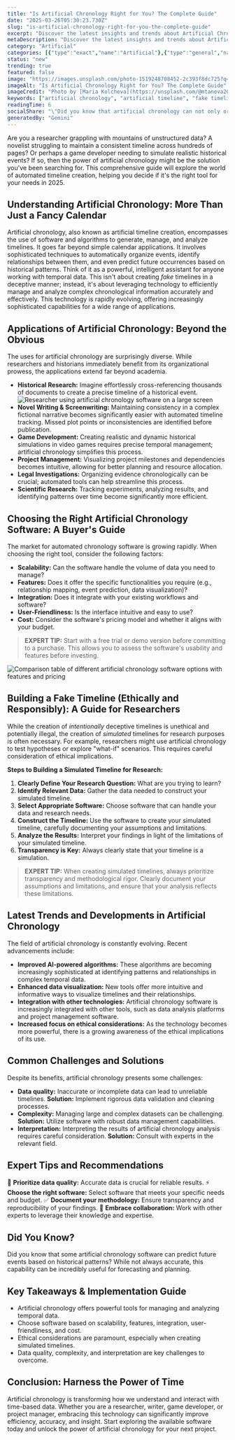 ```yaml
---
title: "Is Artificial Chronology Right for You? The Complete Guide"
date: "2025-03-26T05:30:23.730Z"
slug: "is-artificial-chronology-right-for-you-the-complete-guide"
excerpt: "Discover the latest insights and trends about Artificial Chronology. This comprehensive guide covers everything you need to know about Artificial Chronology in 2025."
metaDescription: "Discover the latest insights and trends about Artificial Chronology. This comprehensive guide covers everything you need to know about Artificial Chronolog..."
category: "Artificial"
categories: [{"type":"exact","name":"Artificial"},{"type":"general","name":"Computer Science"},{"type":"medium","name":"Data Science"},{"type":"specific","name":"Time Series Analysis"},{"type":"niche","name":"Event Ordering"}]
status: "new"
trending: true
featured: false
image: "https://images.unsplash.com/photo-1519248708452-2c393f8dc725?q=85&w=1200&fit=max&fm=webp&auto=compress"
imageAlt: "Is Artificial Chronology Right for You? The Complete Guide"
imageCredit: "Photo by [Maria Kolcheva](https://unsplash.com/@mtaneva2001) on Unsplash"
keywords: ["artificial chronology", "artificial timeline", "fake timeline creation", "automated chronology software", "best chronology software", "create artificial chronology", "artificial chronology tools", "how to build a fake timeline", "artificial chronology for research", "buy artificial chronology software"]
readingTime: 6
socialShare: "\"Did you know that artificial chronology can not only organize past events but also predict future ones?  The future of timeline management is here, and it's surprisingly insightful.\""
generatedBy: "Gemini"
---
```




Are you a researcher grappling with mountains of unstructured data? A novelist struggling to maintain a consistent timeline across hundreds of pages? Or perhaps a game developer needing to simulate realistic historical events?  If so, then the power of artificial chronology might be the solution you've been searching for.  This comprehensive guide will explore the world of automated timeline creation, helping you decide if it's the right tool for your needs in 2025.

## Understanding Artificial Chronology: More Than Just a Fancy Calendar

Artificial chronology, also known as artificial timeline creation, encompasses the use of software and algorithms to generate, manage, and analyze timelines.  It goes far beyond simple calendar applications. It involves sophisticated techniques to automatically organize events, identify relationships between them, and even predict future occurrences based on historical patterns. Think of it as a powerful, intelligent assistant for anyone working with temporal data.  This isn't about creating *fake* timelines in a deceptive manner; instead, it's about leveraging technology to efficiently manage and analyze complex chronological information accurately and effectively.  This technology is rapidly evolving, offering increasingly sophisticated capabilities for a wide range of applications.

## Applications of Artificial Chronology: Beyond the Obvious

The uses for artificial chronology are surprisingly diverse.  While researchers and historians immediately benefit from its organizational prowess, the applications extend far beyond academia.

* **Historical Research:**  Imagine effortlessly cross-referencing thousands of documents to create a precise timeline of a historical event. ![Researcher using artificial chronology software on a large screen](https://images.unsplash.com/photo-1535378917042-10a22c95931a?q=85&w=1200&fit=max&fm=webp&auto=compress)
* **Novel Writing & Screenwriting:** Maintaining consistency in a complex fictional narrative becomes significantly easier with automated timeline tracking.  Missed plot points or inconsistencies are identified before publication.
* **Game Development:**  Creating realistic and dynamic historical simulations in video games requires precise temporal management; artificial chronology simplifies this process.
* **Project Management:**  Visualizing project milestones and dependencies becomes intuitive, allowing for better planning and resource allocation.
* **Legal Investigations:** Organizing evidence chronologically can be crucial; automated tools can help streamline this process.
* **Scientific Research:** Tracking experiments, analyzing results, and identifying patterns over time become significantly more efficient.

## Choosing the Right Artificial Chronology Software: A Buyer's Guide

The market for automated chronology software is growing rapidly.  When choosing the right tool, consider the following factors:

* **Scalability:** Can the software handle the volume of data you need to manage?
* **Features:** Does it offer the specific functionalities you require (e.g., relationship mapping, event prediction, data visualization)?
* **Integration:** Does it integrate with your existing workflows and software?
* **User-Friendliness:** Is the interface intuitive and easy to use?
* **Cost:**  Consider the software's pricing model and whether it aligns with your budget.

> **EXPERT TIP:** Start with a free trial or demo version before committing to a purchase. This allows you to assess the software's usability and features before investing.

![Comparison table of different artificial chronology software options with features and pricing](https://images.unsplash.com/photo-1516192518150-0d8fee5425e3?q=85&w=1200&fit=max&fm=webp&auto=compress)

## Building a Fake Timeline (Ethically and Responsibly): A Guide for Researchers

While the creation of *intentionally* deceptive timelines is unethical and potentially illegal, the creation of *simulated* timelines for research purposes is often necessary.  For example, researchers might use artificial chronology to test hypotheses or explore "what-if" scenarios.  This requires careful consideration of ethical implications.

**Steps to Building a Simulated Timeline for Research:**

1. **Clearly Define Your Research Question:** What are you trying to learn?
2. **Identify Relevant Data:** Gather the data needed to construct your simulated timeline.
3. **Select Appropriate Software:** Choose software that can handle your data and research needs.
4. **Construct the Timeline:** Use the software to create your simulated timeline, carefully documenting your assumptions and limitations.
5. **Analyze the Results:** Interpret your findings in light of the limitations of your simulated timeline.
6. **Transparency is Key:** Always clearly state that your timeline is a simulation.

> **EXPERT TIP:**  When creating simulated timelines, always prioritize transparency and methodological rigor.  Clearly document your assumptions and limitations, and ensure that your analysis reflects these limitations.

## Latest Trends and Developments in Artificial Chronology

The field of artificial chronology is constantly evolving.  Recent advancements include:

* **Improved AI-powered algorithms:**  These algorithms are becoming increasingly sophisticated at identifying patterns and relationships in complex temporal data.
* **Enhanced data visualization:**  New tools offer more intuitive and informative ways to visualize timelines and their relationships.
* **Integration with other technologies:** Artificial chronology software is increasingly integrated with other tools, such as data analysis platforms and project management software.
* **Increased focus on ethical considerations:**  As the technology becomes more powerful, there is a growing awareness of the ethical implications of its use.

## Common Challenges and Solutions

Despite its benefits, artificial chronology presents some challenges:

* **Data quality:** Inaccurate or incomplete data can lead to unreliable timelines.  **Solution:** Implement rigorous data validation and cleaning processes.
* **Complexity:** Managing large and complex datasets can be challenging.  **Solution:** Utilize software with robust data management capabilities.
* **Interpretation:**  Interpreting the results of artificial chronology analysis requires careful consideration. **Solution:**  Consult with experts in the relevant field.

## Expert Tips and Recommendations

🔑 **Prioritize data quality:** Accurate data is crucial for reliable results.
⚡ **Choose the right software:** Select software that meets your specific needs and budget.
✅ **Document your methodology:**  Ensure transparency and reproducibility of your findings.
🚀 **Embrace collaboration:**  Work with other experts to leverage their knowledge and expertise.

##  Did You Know?

Did you know that some artificial chronology software can predict future events based on historical patterns?  While not always accurate, this capability can be incredibly useful for forecasting and planning.

## Key Takeaways & Implementation Guide

* Artificial chronology offers powerful tools for managing and analyzing temporal data.
* Choose software based on scalability, features, integration, user-friendliness, and cost.
* Ethical considerations are paramount, especially when creating simulated timelines.
* Data quality, complexity, and interpretation are key challenges to overcome.

## Conclusion:  Harness the Power of Time

Artificial chronology is transforming how we understand and interact with time-based data.  Whether you are a researcher, writer, game developer, or project manager, embracing this technology can significantly improve efficiency, accuracy, and insight.  Start exploring the available software today and unlock the power of artificial chronology for your next project.

